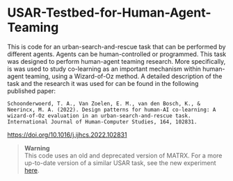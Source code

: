 # USAR-Testbed-for-Human-Agent-Teaming

This is code for an urban-search-and-rescue task that can be performed by different agents. Agents can be human-controlled or programmed. This task was designed to perform human-agent teaming research. More specifically, is was used to study co-learning as an important mechanism within human-agent teaming, using a Wizard-of-Oz method. A detailed description of the task and the research it was used for can be found in the following published paper:

    Schoonderwoerd, T. A., Van Zoelen, E. M., van den Bosch, K., & Neerincx, M. A. (2022). Design patterns for human-AI co-learning: A wizard-of-Oz evaluation in an urban-search-and-rescue task. International Journal of Human-Computer Studies, 164, 102831.

https://doi.org/10.1016/j.ijhcs.2022.102831

> **Warning**  
> This code uses an old and deprecated version of MATRX. For a more up-to-date version of a similar USAR task, see the new experiment [here](https://github.com/matrx-software/USAR-Testbed-for-Co-Learning-in-Human-Agent-Teaming).